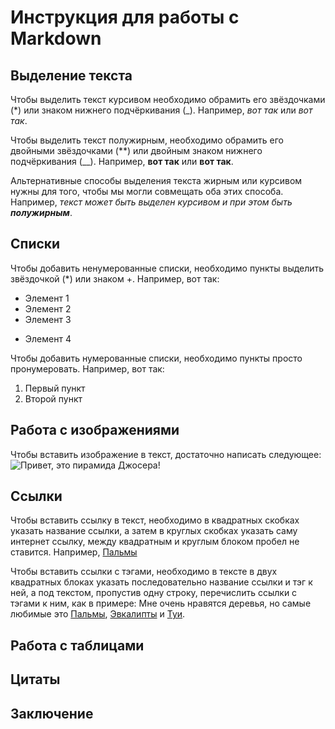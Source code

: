 # Инструкция для работы с Markdown

## Выделение текста

Чтобы выделить текст курсивом необходимо обрамить его звёздочками (*) или знаком нижнего подчёркивания (_). Например, *вот так* или _вот так_.

Чтобы выделить текст полужирным, необходимо обрамить его двойными звёздочками (**) или двойным знаком нижнего подчёркивания (__). Например, **вот так** или __вот так__.

Альтернативные способы выделения текста жирным или курсивом нужны для того, чтобы мы могли совмещать оба этих способа. Например, _текст может быть выделен курсивом и при этом быть **полужирным**_.

## Списки

Чтобы добавить ненумерованные списки, необходимо пункты выделить звёздочкой (*) или знаком +. Например, вот так:
* Элемент 1
* Элемент 2
* Элемент 3
+ Элемент 4

Чтобы добавить нумерованные списки, необходимо пункты просто пронумеровать. Например, вот так:
1. Первый пункт
2. Второй пункт

## Работа с изображениями

Чтобы вставить изображение в текст, достаточно написать следующее:
![Привет, это пирамида Джосера!](pirdzhos.png)

## Ссылки

Чтобы вставить ссылку в текст, необходимо в квадратных скобках указать название ссылки, а затем в круглых скобках указать саму интернет ссылку, между квадратным и круглым блоком пробел не ставится. Например, [Пальмы](https://ru.wikipedia.org/wiki/Пальмовые)

Чтобы вставить ссылки с тэгами, необходимо в тексте в двух квадратных блоках указать последовательно название ссылки и тэг к ней, а под текстом, пропустив одну строку, перечислить ссылки с тэгами к ним, как в примере: Мне очень нравятся деревья, но самые любимые это [Пальмы][1], [Эвкалипты][2] и [Туи][3].

[1]: https://ru.wikipedia.org/wiki/Пальмовые
[2]: https://ru.wikipedia.org/wiki/Эвкалипт
[3]: https://ru.wikipedia.org/wiki/Туя

## Работа с таблицами

## Цитаты

## Заключение